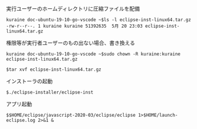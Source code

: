 実行ユーザーのホームディレクトリに圧縮ファイルを配備

```
kuraine doc-ubuntu-19-10-go-vscode ~$ls -l eclipse-inst-linux64.tar.gz
-rw-r--r--. 1 kuraine kuraine 51392635  5月 20 23:03 eclipse-inst-linux64.tar.gz
```

権限等が実行者ユーザーのもの出ない場合、書き換える

```
kuraine doc-ubuntu-19-10-go-vscode ~$sudo chown -R kuraine:kuraine eclipse-inst-linux64.tar.gz
```

```
$tar xvf eclipse-inst-linux64.tar.gz
```

インストーラの起動

```
$./eclipse-installer/eclipse-inst
```


アプリ起動

```
$$HOME/eclipse/javascript-2020-03/eclipse/eclipse 1>$HOME/launch-eclipse.log 2>&1 &
```
